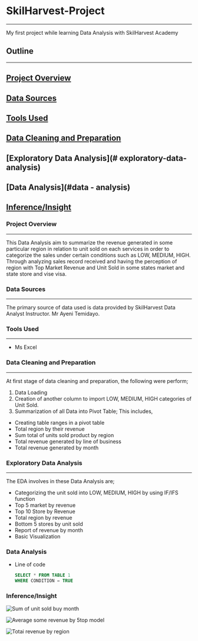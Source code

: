 # SkilHarvest-Project
---
My first project while learning Data Analysis with SkilHarvest Academy
## Outline
---
## [Project Overview](#project-overview)
## [Data Sources](#data-sources)
## [Tools Used](#tools-used)
## [Data Cleaning and Preparation](#data-cleaning-and-preparation)
## [Exploratory Data Analysis](# exploratory-data-analysis)
## [Data Analysis](#data - analysis)
## [Inference/Insight](#inference/insight)
### Project Overview
---
This Data Analysis aim to summarize the revenue generated in some particular region in relation to unit sold on each services in order to categorize the sales under certain conditions such as LOW, MEDIUM, HIGH. Through analyzing sales record received and having the perception of region with Top Market Revenue and Unit Sold in some states market and state store and vise visa.
### Data Sources 
---
The primary source of data used is data provided by SkilHarvest Data Analyst Instructor. Mr Ayeni Temidayo.
### Tools Used
---
- Ms Excel
### Data Cleaning and Preparation
---
At first stage of data cleaning and preparation, the following were perform;
1. Data Loading 
2. Creation of another column to import LOW, MEDIUM, HIGH categories of Unit Sold.
3. Summarization of all Data into Pivot Table; This includes,
  - Creating table ranges in a pivot table
  - Total region by their revenue
  - Sum total of units sold product by region
  - Total revenue generated by line of business 
  - Total revenue generated by month
### Exploratory Data Analysis 
---
The EDA involves in these Data Analysis are;
- Categorizing the unit sold into LOW, MEDIUM, HIGH by using IF/IFS function
- Top 5 market by revenue    
- Top 10 Store by Revenue
- Total region by revenue
- Bottom 5 stores by unit sold
- Report of revenue by month
- Basic Visualization
### Data Analysis
- Line of code
  ``` SQL
  SELECT * FROM TABLE 1
  WHERE CONDITION = TRUE
  ```
### Inference/Insight

![Sum of unit sold buy month](https://github.com/user-attachments/assets/9ed5474d-b25b-4661-a4a5-fc027338b67b)


![Average some revenue by 5top model](https://github.com/user-attachments/assets/b5d8833c-7bc3-4e31-8b28-217c15093d7f)

![Totai revenue by region](https://github.com/user-attachments/assets/2b95a7b5-3080-4526-889e-4b366c70f338)
